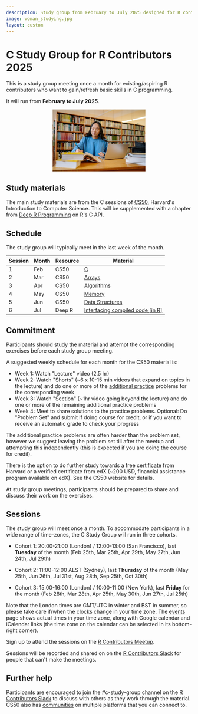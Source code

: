 ```yaml
---
description: Study group from February to July 2025 designed for R contributors to develop skills in C programming.
image: woman_studying.jpg
layout: custom
---
```


# C Study Group for R Contributors 2025

This is a study group meeting once a month for existing/aspiring R contributors who want to gain/refresh basic skills in C programming.

It will run from **February to July 2025**.

<center><img src="woman_studying.jpg" alt="Woman studying in a library with books and a laptop" width="50%"/></center>

## Study materials

The main study materials are from the C sessions of [CS50](https://cs50.harvard.edu/x/), Harvard's Introduction to Computer Science. This will be supplemented with a chapter from [Deep R Programming](https://deepr.gagolewski.com/chapter/310-compiled.html) on R's C API.

## Schedule

The study group will typically meet in the last week of the month.

| Session  | Month   | Resource | Material                                                                                   |
|------------|------------|------------|-------------------------------------|
| 1   | Feb | CS50     | [C](https://cs50.harvard.edu/x/2025/weeks/1/)                                              |
| 2   | Mar | CS50     | [Arrays](https://cs50.harvard.edu/x/2025/weeks/2/)                                         |
| 3   | Apr | CS50     | [Algorithms](https://cs50.harvard.edu/x/2025/weeks/3/)                                     |
| 4   | May | CS50     | [Memory](https://cs50.harvard.edu/x/2025/weeks/4/)                                         |
| 5   | Jun | CS50     | [Data Structures](https://cs50.harvard.edu/x/2025/weeks/5/)                                |
| 6   | Jul | Deep R   | [Interfacing compiled code [in R]](https://deepr.gagolewski.com/chapter/310-compiled.html) |

## Commitment

Participants should study the material and attempt the corresponding exercises before each study group meeting.

A suggested weekly schedule for each month for the CS50 material is:

-   Week 1: Watch "Lecture" video (2.5 hr)
-   Week 2: Watch "Shorts" (\~6 x 10-15 min videos that expand on topics in the lecture) and do one or more of the [additional practice](https://cs50.harvard.edu/x/2025/practice/) problems for the corresponding week
-   Week 3: Watch "Section" (~1hr video going beyond the lecture) and do one or more of the remaining additional practice problems
-   Week 4: Meet to share solutions to the practice problems. Optional: Do "Problem Set" and submit if doing course for credit, or if you want to receive an automatic grade to check your progress

The additional practice problems are often harder than the problem set, 
however we suggest leaving the problem set till after the meetup and attempting 
this independently (this is expected if you are doing the course for credit).

There is the option to do further study towards a free [certificate](https://cs50.harvard.edu/x/2025/certificate/) from Harvard or a verified certificate from edX (~200 USD, financial assistance program available on edX). See the CS50 website for details.

At study group meetings, participants should be prepared to share and discuss their work on the exercises.


## Sessions

The study group will meet once a month. 
To accommodate participants in a wide range of time-zones, the C Study Group will run in three cohorts. 

- Cohort 1: 20:00-21:00 (London) / 12:00-13:00 (San Francisco), last **Tuesday** of the month (Feb 25th, Mar 25th, Apr 29th, May 27th, Jun 24th, Jul 29th)

- Cohort 2: 11:00-12:00 AEST (Sydney), last **Thursday** of the month (May 25th, Jun 26th, Jul 31st, Aug 28th, Sep 25th, Oct 30th)

- Cohort 3: 15:00-16:00 (London) / 10:00-11:00 (New York), last **Friday** for the month (Feb 28th, Mar 28th, Apr 25th, May 30th, Jun 27th, Jul 25th)

Note that the London times are GMT/UTC in winter and BST in summer, so please take care if/when the clocks change in your time zone. The [events](/events) page shows actual times in your time zone, along with Google calendar and iCalendar links (the time zone on the calendar can be selected in its bottom-right corner).

Sign up to attend the sessions on the [R Contributors Meetup](https://www.meetup.com/r-contributors/events/).

Sessions will be recorded and shared on on the [R Contributors Slack](/slack) for people that can't make the meetings. 


## Further help

Participants are encouraged to join the #c-study-group channel on the [R Contributors Slack](/slack) to discuss with others as they work through the material. CS50 also has [communities](https://cs50.harvard.edu/x/2025/communities/) on multiple platforms that you can connect to.
